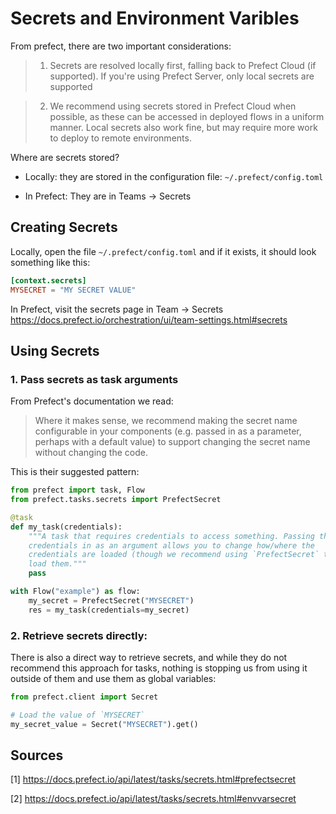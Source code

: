 # Secrets and Environment Varibles

From prefect, there are two important considerations:

>1. Secrets are resolved locally first, falling back to Prefect Cloud (if supported). If you're using Prefect Server, only local secrets are supported

>2. We recommend using secrets stored in Prefect Cloud when possible, as these can be accessed in deployed flows in a uniform manner. Local secrets also work fine, but may require more work to deploy to remote environments.

Where are secrets stored?

- Locally: they are stored in the configuration file: `~/.prefect/config.toml`

- In Prefect: They are in Teams -> Secrets

## Creating Secrets

Locally, open the file `~/.prefect/config.toml` and if it
exists, it should look something like this:

```toml
[context.secrets]
MYSECRET = "MY SECRET VALUE"
```

In Prefect, visit the secrets page in Team -> Secrets
https://docs.prefect.io/orchestration/ui/team-settings.html#secrets

## Using Secrets

### 1. Pass secrets as task arguments

From Prefect's documentation we read:
>Where it makes sense, we recommend making the secret name configurable in your components (e.g. passed in as a parameter, perhaps with a default value) to support changing the secret name without changing the code. 

This is their suggested pattern:

```python
from prefect import task, Flow
from prefect.tasks.secrets import PrefectSecret

@task
def my_task(credentials):
    """A task that requires credentials to access something. Passing the
    credentials in as an argument allows you to change how/where the
    credentials are loaded (though we recommend using `PrefectSecret` tasks to
    load them."""
    pass

with Flow("example") as flow:
    my_secret = PrefectSecret("MYSECRET")
    res = my_task(credentials=my_secret)
```

### 2. Retrieve secrets directly:

There is also a direct way to retrieve secrets, and 
while they do not recommend this approach for tasks,
nothing is stopping us from using it outside of them
and use them as global variables:

```python
from prefect.client import Secret

# Load the value of `MYSECRET`
my_secret_value = Secret("MYSECRET").get()
```


## Sources

[1] https://docs.prefect.io/api/latest/tasks/secrets.html#prefectsecret

[2] https://docs.prefect.io/api/latest/tasks/secrets.html#envvarsecret
